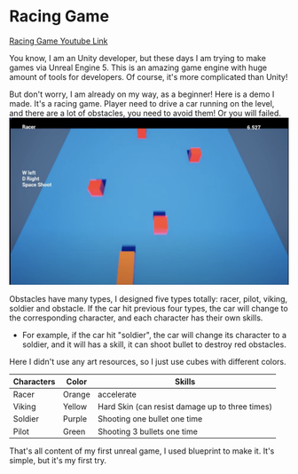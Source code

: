 # Racing Game

[Racing Game Youtube Link](https://www.youtube.com/watch?v=QBG_hJ-jFkk)

You know, I am an Unity developer, but these days I am trying to make games via Unreal Engine 5. This is an amazing game engine with huge amount of tools for developers. Of course, it's more complicated than Unity!

But don't worry, I am already on my way, as a beginner! Here is a demo I made. It's a racing game. Player need to drive a car running on the level, and there are a lot of obstacles, you need to avoid them! Or you will failed. 
![racing_01.jpg](./imgs/racing_01.jpg)

Obstacles have many types, I designed five types totally: racer, pilot, viking, soldier and obstacle. If the car hit previous four types, the car will change to the corresponding character, and each character has their own skills. 
- For example, if the car hit "soldier", the car will change its character to a soldier, and it will has a skill, it can shoot bullet to destroy red obstacles.

Here I didn't use any art resources, so I just use cubes with different colors.

| Characters | Color  | Skills                                          |
| ---------- | ------ | ----------------------------------------------- |
| Racer      | Orange | accelerate                                      |
| Viking     | Yellow | Hard Skin (can resist damage up to three times) |
| Soldier    | Purple | Shooting one bullet one time                    |
| Pilot      | Green  | Shooting 3 bullets one time                     |


That's all content  of my first unreal game, I used blueprint to make it. It's simple, but it's my first try.